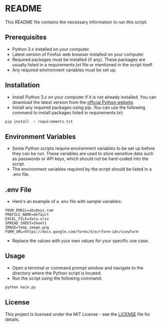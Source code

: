 # README

This README file contains the necessary information to run this script. 

## Prerequisites

- Python 3.x installed on your computer.
- Latest version of Firefox web browser installed on your computer.
- Required packages must be installed (if any). These packages are usually listed in a requirements.txt file or mentioned in the script itself. 
- Any required environment variables must be set up.

## Installation

- Install Python 3.x on your computer if it is not already installed. You can download the latest version from the [official Python website](https://www.python.org/downloads/).
- Install any required packages using pip. You can use the following command to install packages listed in requirements.txt:

```bash
pip install -r requirements.txt
```

## Environment Variables

- Some Python scripts require environment variables to be set up before they can be run. These variables are used to store sensitive data such as passwords or API keys, which should not be hard-coded into the script.
- The environment variables required by the script should be listed in a .env file.

## .env File

- Here's an example of a .env file with sample variables:

```
YOUR_EMAIL=abc@xyz.com
PROFILE_NAME=default
EXCEL_FILE=data.xlsx
SPREAD_SHEET=Sheet1
IMAGE=temp_image.png
FORM_URL=https://docs.google.com/forms/d/e/<form-id>/viewform
```

- Replace the values with your own values for your specific use case.

## Usage

- Open a terminal or command prompt window and navigate to the directory where the Python script is located.
- Run the script using the following command:

```bash
python main.py
```


## License

This project is licensed under the MIT License - see the [LICENSE](LICENSE) file for details.
